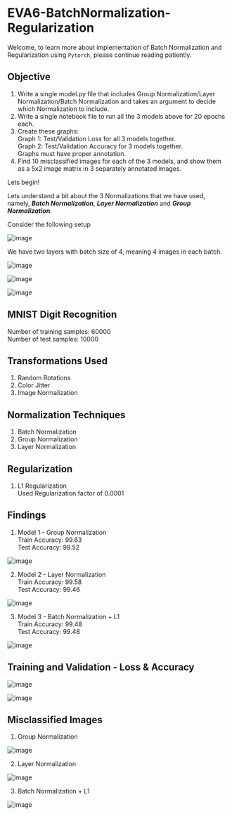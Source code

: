 # EVA6-BatchNormalization-Regularization

Welcome, to learn more about implementation of Batch Normalization and Regularization using `Pytorch`, please continue reading patiently.

## Objective

1. Write a single model.py file that includes Group Normalization/Layer Normalization/Batch Normalization and takes an argument to decide which Normalization to include.  
2. Write a single notebook file to run all the 3 models above for 20 epochs each.    
3. Create these graphs:  
   Graph 1: Test/Validation Loss for all 3 models together.  
   Graph 2: Test/Validation Accuracy for 3 models together.  
   Graphs must have proper annotation.  
4. Find 10 misclassified images for each of the 3 models, and show them as a 5x2 image matrix in 3 separately annotated images.  

Lets begin!

Lets understand a bit about the 3 Normalizations that we have used, namely, **_Batch Normalization_**, _**Layer Normalization**_ and **_Group Normalization_**.

Consider the following setup

![image](https://user-images.githubusercontent.com/31658286/121711963-cc1bb480-caf8-11eb-86c8-d4bd3649dcf0.png)

We have two layers with batch size of 4, meaning 4 images in each batch.

![image](https://user-images.githubusercontent.com/31658286/121712318-40eeee80-caf9-11eb-874c-0c57ced2a6e8.png)

![image](https://user-images.githubusercontent.com/31658286/121712389-5401be80-caf9-11eb-8296-03472365ba00.png)

![image](https://user-images.githubusercontent.com/31658286/121712469-654acb00-caf9-11eb-83ef-7f91bd3248ec.png)



## MNIST Digit Recognition
Number of training samples: 60000  
Number of test samples: 10000  

## Transformations Used
1. Random Rotations  
2. Color Jitter  
3. Image Normalization  

## Normalization Techniques
1. Batch Normalization
2. Group Normalization
3. Layer Normalization

## Regularization
1. L1 Regularization  
Used Regularization factor of 0.0001  

## Findings
1. Model 1 - Group Normalization  
Train Accuracy: 99.63  
Test Accuracy: 99.52

![image](https://user-images.githubusercontent.com/31658286/121716347-8a413d00-cafd-11eb-83a0-1c9eab99afe0.png)


2. Model 2 - Layer Normalization  
Train Accuracy: 99.58  
Test Accuracy: 99.46  

![image](https://user-images.githubusercontent.com/31658286/121716453-ac3abf80-cafd-11eb-82af-185bf432a52a.png)


3. Model 3 - Batch Normalization + L1  
Train Accuracy: 99.48  
Test Accuracy: 99.48  

![image](https://user-images.githubusercontent.com/31658286/121716192-5e25bc00-cafd-11eb-8d05-8b07026aceab.png)


## Training and Validation - Loss & Accuracy

![image](https://user-images.githubusercontent.com/31658286/121716789-181d2800-cafe-11eb-91db-be859e7908a4.png)

![image](https://user-images.githubusercontent.com/31658286/121716847-29663480-cafe-11eb-96b6-9165e0013013.png)



## Misclassified Images
1. Group Normalization  

![image](https://user-images.githubusercontent.com/31658286/121717025-603c4a80-cafe-11eb-9255-97777601c826.png)


2. Layer Normalization  

![image](https://user-images.githubusercontent.com/31658286/121717096-71855700-cafe-11eb-9236-7ea3ccdf83c9.png)

3. Batch Normalization + L1  

![image](https://user-images.githubusercontent.com/31658286/121716952-4995f380-cafe-11eb-8c54-c22b35c047bc.png)
